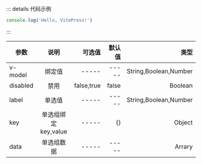 
::: details 代码示例
```js
console.log('Hello, VitePress!')
```
:::

| 参数          |      说明  |  可选值 | 默认值 | 类型 | 
| -------------| :-------------: | ----------: | -------------: |  ----------: | 
| v-model      |  绑定值          | -----       | -----          |  String,Boolean,Number | 
| disabled     |   禁用           |   false,true |  false        |  Boolean |
| label        |   单选值         |    -----     | -----         | String,Boolean,Number  |
| key          |   单选组绑定key,value |    ----- | {}           |  Object               |
| data         |   单选组数据    |    -----       | -----        |  Arrary |
